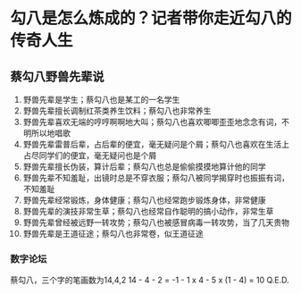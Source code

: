 # 勾八是怎么炼成的？记者带你走近勾八的传奇人生

## 蔡勾八野兽先辈说
1. 野兽先辈是学生；蔡勾八也是某工的一名学生
2. 野兽先辈擅长调制红茶类养生饮料；蔡勾八也非常养生
3. 野兽先辈喜欢无端的哼哼啊啊地大叫；蔡勾八也喜欢唧唧歪歪地念念有词，不明所以地唱歌
4. 野兽先辈雷普后辈，占后辈的便宜，毫无疑问是个屑；蔡勾八也喜欢在生活上占尽同学们的便宜，毫无疑问也是个屑
5. 野兽先辈擅长伪装，算计后辈；蔡勾八也总是偷偷摸摸地算计他的同学
6. 野兽先辈不知羞耻，出镜时总是不穿衣服；蔡勾八被同学揭穿时也振振有词，不知羞耻
7. 野兽先辈经常锻炼，身体健康；蔡勾八也经常跑步锻炼身体，非常健康
8. 野兽先辈的演技非常生草；蔡勾八也经常自作聪明的搞小动作，非常生草
9. 野兽先辈曾经被远野一转攻势；蔡勾八也被感冒病毒一转攻势，当了几天贵物
10. 野兽先辈是王道征途；蔡勾八也非常卷，似王道征途

### 数字论坛
蔡勾八，三个字的笔画数为14,4,2
14 - 4 - 2 = -1 - 1 x 4 - 5 x (1 - 4) = 10
Q.E.D.
